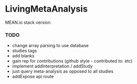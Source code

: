 # LivingMetaAnalysis
MEAN.io stack version

### TODO
- change array parsing to use database
- studies tags
- add blanks
- gain rep for contributions (github style - contributed to: etc)
- implement addInterpretation / addStudy
- just query meta-analysis as opposed to all studies
- addExpose api route
